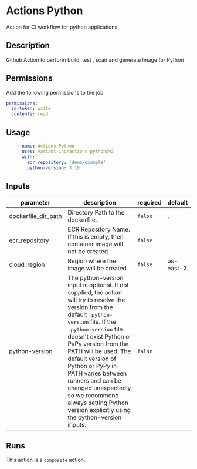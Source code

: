 # Actions Python

Action for CI workflow for python applications

<!-- action-docs-description -->
## Description

Github Action to perform build, test , scan and generate Image for Python

## Permissions

Add the following permissions to the job

```yaml
permissions:
  id-token: write
  contents: read
```

## Usage

```yaml
    - name: Actions Python
      uses: variant-inc/actions-python@v2
      with:
        ecr_repository: 'demo/example'
        python-version: 3.10
```
<!-- action-docs-description -->

<!-- action-docs-inputs -->
## Inputs

| parameter | description | required | default |
| --- | --- | --- | --- |
| dockerfile_dir_path | Directory Path to the dockerfile. | `false` | . |
| ecr_repository | ECR Repository Name. If this is empty, then container image will not be created.  | `false` |  |
| cloud_region | Region where the image will be created.  | `false` | us-east-2 |
| python-version | The python-version input is optional. If not supplied, the action will try to resolve the version from the default `.python-version` file.  If the `.python-version` file doesn't exist Python or PyPy version from the PATH will be used.  The default version of Python or PyPy in PATH varies between runners and can be changed unexpectedly so we recommend always setting Python version explicitly using the python-version inputs.  | `false` |  |
<!-- action-docs-inputs -->

<!-- action-docs-outputs -->

<!-- action-docs-outputs -->

<!-- action-docs-runs -->
## Runs

This action is a `composite` action.
<!-- action-docs-runs -->
